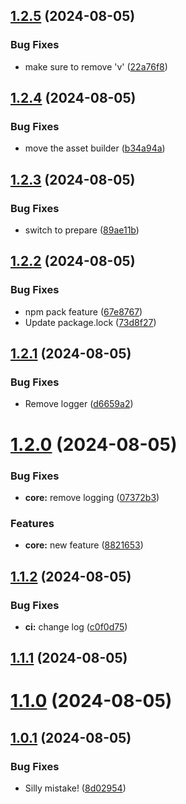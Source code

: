 ## [1.2.5](https://github.com/adrianbrowning/sr-test/compare/v1.2.4...v1.2.5) (2024-08-05)


### Bug Fixes

* make sure to remove 'v' ([22a76f8](https://github.com/adrianbrowning/sr-test/commit/22a76f84f38ee00a95858299ae6f47a4c09825a0))

## [1.2.4](https://github.com/adrianbrowning/sr-test/compare/v1.2.3...v1.2.4) (2024-08-05)


### Bug Fixes

* move the asset builder ([b34a94a](https://github.com/adrianbrowning/sr-test/commit/b34a94a4eac8992218bbc0e4b726439b101476c9))

## [1.2.3](https://github.com/adrianbrowning/sr-test/compare/v1.2.2...v1.2.3) (2024-08-05)


### Bug Fixes

* switch to prepare ([89ae11b](https://github.com/adrianbrowning/sr-test/commit/89ae11be5ed96aac1b9e6b86c19133b9b3b47ab9))

## [1.2.2](https://github.com/adrianbrowning/sr-test/compare/v1.2.1...v1.2.2) (2024-08-05)


### Bug Fixes

* npm pack feature ([67e8767](https://github.com/adrianbrowning/sr-test/commit/67e876741f9f1d456e829e3d20324c5fd58f9ccd))
* Update package.lock ([73d8f27](https://github.com/adrianbrowning/sr-test/commit/73d8f277d3e21f947fe16dc72e5d559e1df537dd))

## [1.2.1](https://github.com/adrianbrowning/sr-test/compare/v1.2.0...v1.2.1) (2024-08-05)


### Bug Fixes

* Remove logger ([d6659a2](https://github.com/adrianbrowning/sr-test/commit/d6659a2f1f19a7eaa96594d4254548cbfba6dc3d))

# [1.2.0](https://github.com/adrianbrowning/sr-test/compare/v1.1.2...v1.2.0) (2024-08-05)


### Bug Fixes

* **core:** remove logging ([07372b3](https://github.com/adrianbrowning/sr-test/commit/07372b32737e6a3a843554f0eb769ec7e7525285))


### Features

* **core:** new feature ([8821653](https://github.com/adrianbrowning/sr-test/commit/8821653a879d5dff10f8cb9d42e72bbdbff5e16c))

## [1.1.2](https://github.com/adrianbrowning/sr-test/compare/v1.1.1...v1.1.2) (2024-08-05)


### Bug Fixes

* **ci:** change log ([c0f0d75](https://github.com/adrianbrowning/sr-test/commit/c0f0d757a8b71ec19dc69f4f6d4eb04a9f922978))

## [1.1.1](https://github.com/adrianbrowning/sr-test/compare/v1.1.0...v1.1.1) (2024-08-05)

# [1.1.0](https://github.com/adrianbrowning/sr-test/compare/v1.0.1...v1.1.0) (2024-08-05)

## [1.0.1](https://github.com/adrianbrowning/sr-test/compare/v1.0.0...v1.0.1) (2024-08-05)


### Bug Fixes

* Silly mistake! ([8d02954](https://github.com/adrianbrowning/sr-test/commit/8d02954e8e7cc2f52dfb8eced74ba46871184ce6))

